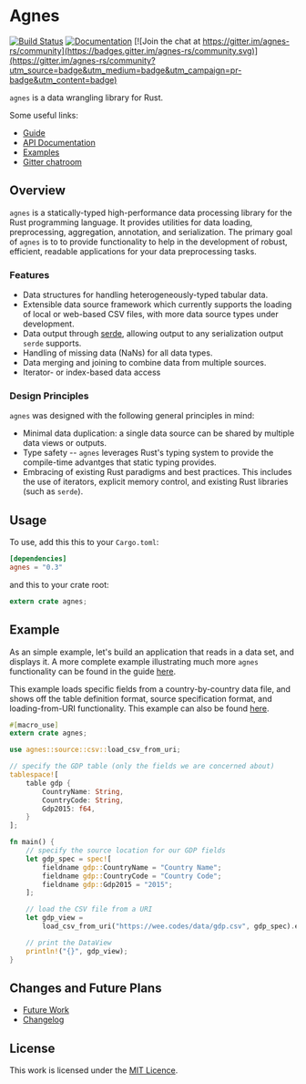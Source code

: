 # Agnes

[![Build Status](https://travis-ci.org/agnes-rs/agnes.svg?branch=master)](https://travis-ci.org/agnes-rs/agnes)
[![Documentation](https://docs.rs/agnes/badge.svg)](https://docs.rs/agnes)
[![Join the chat at https://gitter.im/agnes-rs/community](https://badges.gitter.im/agnes-rs/community.svg)](https://gitter.im/agnes-rs/community?utm_source=badge&utm_medium=badge&utm_campaign=pr-badge&utm_content=badge)

`agnes` is a data wrangling library for Rust.

Some useful links:
* [Guide](https://wee.codes/agnes/guide.html)
* [API Documentation](https://docs.rs/agnes)
* [Examples](examples)
* [Gitter chatroom](https://gitter.im/agnes-rs/community)

## Overview

`agnes` is a statically-typed high-performance data processing library for the Rust programming language. It provides utilities for data loading, preprocessing, aggregation, annotation, and serialization. The primary goal of `agnes` is to to provide functionality to help in the development of robust, efficient, readable applications for your data preprocessing tasks.

### Features

* Data structures for handling heterogeneously-typed tabular data.
* Extensible data source framework which currently supports the loading of local or web-based CSV files,
with more data source types under development.
* Data output through [serde](https://github.com/serde-rs/serde), allowing output to any serialization output `serde` supports.
* Handling of missing data (NaNs) for all data types.
* Data merging and joining to combine data from multiple sources.
* Iterator- or index-based data access

### Design Principles

`agnes` was designed with the following general principles in mind:

* Minimal data duplication: a single data source can be shared by multiple data views or outputs.
* Type safety -- `agnes` leverages Rust's typing system to provide the compile-time advantges
that static typing provides.
* Embracing of existing Rust paradigms and best practices. This includes the use of iterators,
explicit memory control, and existing Rust libraries (such as `serde`).

## Usage

To use, add this this to your `Cargo.toml`:

```toml
[dependencies]
agnes = "0.3"
```

and this to your crate root:

```rust
extern crate agnes;
```

## Example

As an simple example, let's build an application that reads in a data set, and displays it. A more complete example illustrating much more `agnes` functionality can be found in the guide [here](https://wee.codes/agnes/guide.html).

This example loads specific fields from a country-by-country data file, and shows off the table definition format, source specification format, and loading-from-URI functionality. This example can also be found [here](examples/gdp_uri.rs).

```rust
#[macro_use]
extern crate agnes;

use agnes::source::csv::load_csv_from_uri;

// specify the GDP table (only the fields we are concerned about)
tablespace![
    table gdp {
        CountryName: String,
        CountryCode: String,
        Gdp2015: f64,
    }
];

fn main() {
    // specify the source location for our GDP fields
    let gdp_spec = spec![
        fieldname gdp::CountryName = "Country Name";
        fieldname gdp::CountryCode = "Country Code";
        fieldname gdp::Gdp2015 = "2015";
    ];

    // load the CSV file from a URI
    let gdp_view =
        load_csv_from_uri("https://wee.codes/data/gdp.csv", gdp_spec).expect("CSV loading failed.");

    // print the DataView
    println!("{}", gdp_view);
}
```

## Changes and Future Plans

* [Future Work](FUTURE.md)
* [Changelog](https://github.com/jblondin/agnes/releases)

## License

This work is licensed under the [MIT Licence](LICENSE).
